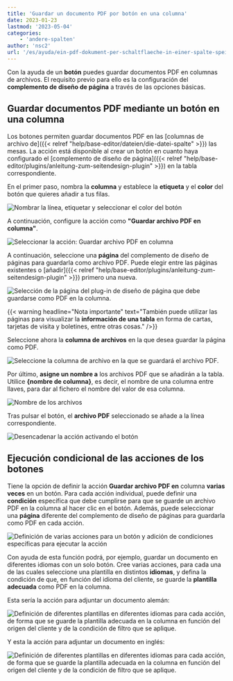 ```yaml
---
title: 'Guardar un documento PDF por botón en una columna'
date: 2023-01-23
lastmod: '2023-05-04'
categories:
    - 'andere-spalten'
author: 'nsc2'
url: '/es/ayuda/ein-pdf-dokument-per-schaltflaeche-in-einer-spalte-speichern'
---
```


Con la ayuda de un **botón** puedes guardar documentos PDF en columnas de archivos. El requisito previo para ello es la configuración del **complemento de diseño de página** a través de las opciones básicas.

## Guardar documentos PDF mediante un botón en una columna

Los botones permiten guardar documentos PDF en las [columnas de archivo de]({{< relref "help/base-editor/dateien/die-datei-spalte" >}}) las mesas. La acción está disponible al crear un botón en cuanto haya configurado el [complemento de diseño de página]({{< relref "help/base-editor/plugins/anleitung-zum-seitendesign-plugin" >}}) en la tabla correspondiente.

En el primer paso, nombra la **columna** y establece la **etiqueta** y el **color** del botón que quieres añadir a tus filas.

![Nombrar la línea, etiquetar y seleccionar el color del botón](images/name-button-and-select-colour.png)

A continuación, configure la acción como **"Guardar archivo PDF en columna"**.

![Seleccionar la acción: Guardar archivo PDF en columna](images/create-pdf-design-and-save-to-column.png)

A continuación, seleccione una **página** del complemento de diseño de páginas para guardarla como archivo PDF. Puede elegir entre las páginas existentes o [añadir]({{< relref "help/base-editor/plugins/anleitung-zum-seitendesign-plugin" >}}) primero una nueva.

![Selección de la página del plug-in de diseño de página que debe guardarse como PDF en la columna.](images/select-file-to-create-PDF-with.png)

{{< warning  headline="Nota importante"  text="También puede utilizar las páginas para visualizar la **información de una tabla** en forma de cartas, tarjetas de visita y boletines, entre otras cosas." />}}

Seleccione ahora la **columna de archivos** en la que desea guardar la página como PDF.

![Seleccione la columna de archivo en la que se guardará el archivo PDF.](images/select-column-to-put-PDF.png)

Por último, **asigne un nombre a** los archivos PDF que se añadirán a la tabla. Utilice **{nombre de columna}**, es decir, el nombre de una columna entre llaves, para dar al fichero el nombre del valor de esa columna.

![Nombre de los archivos](images/PDF-file-name.png)

Tras pulsar el botón, el **archivo PDF** seleccionado se añade a la línea correspondiente.

![Desencadenar la acción activando el botón](images/pdf-example.gif)

## Ejecución condicional de las acciones de los botones

Tiene la opción de definir la acción **Guardar archivo PDF en** columna **varias veces** en un botón. Para cada acción individual, puede definir una **condición** específica que debe cumplirse para que se guarde un archivo PDF en la columna al hacer clic en el botón. Además, puede seleccionar una **página** diferente del complemento de diseño de páginas para guardarla como PDF en cada acción.

![Definición de varias acciones para un botón y adición de condiciones específicas para ejecutar la acción](images/add-several-actions-and-conditions-to-button.jpg)

Con ayuda de esta función podrá, por ejemplo, guardar un documento en diferentes idiomas con un solo botón. Cree varias acciones, para cada una de las cuales seleccione una plantilla en distintos **idiomas**, y defina la condición de que, en función del idioma del cliente, se guarde la **plantilla adecuada** como PDF en la columna.

Esta sería la acción para adjuntar un documento alemán:

![Definición de diferentes plantillas en diferentes idiomas para cada acción, de forma que se guarde la plantilla adecuada en la columna en función del origen del cliente y de la condición de filtro que se aplique.](images/create-pdf-via-button-condition-1.png)

Y esta la acción para adjuntar un documento en inglés:

![Definición de diferentes plantillas en diferentes idiomas para cada acción, de forma que se guarde la plantilla adecuada en la columna en función del origen del cliente y de la condición de filtro que se aplique.](images/create-pdf-via-button-condition-2.png)
